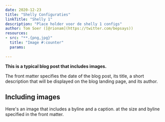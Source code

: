 ```yaml
---
date: 2020-12-23
title: "Shelly Configuraties"
linkTitle: "Shelly 1"
description: "Place holder voor de shelly 1 configs"
author: Tom Soer ([@rionam](https://twitter.com/bepsays))
resources:
- src: "**.{png,jpg}"
  title: "Image #:counter"
  params:
    
---
```


**This is a typical blog post that includes images.**

The front matter specifies the date of the blog post, its title, a short description that will be displayed on the blog landing page, and its author.

## Including images

Here's an image that includes a byline and a caption.
at the size and byline specified in the front matter.


